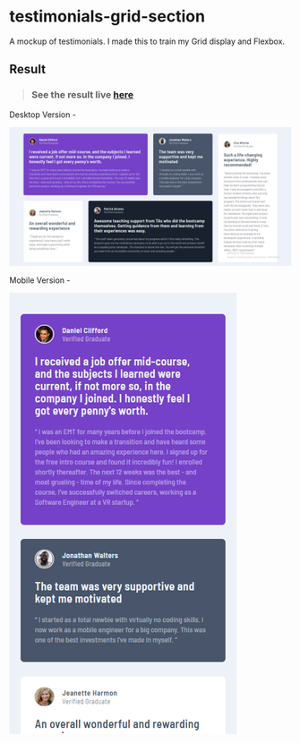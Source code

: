 # testimonials-grid-section

A mockup of testimonials. I made this to train my Grid display and Flexbox.

## Result

> ### See the result live [here](https://testimonials-grid-section-fawn.vercel.app/)

Desktop Version -

[![vercel.com](./public/assets/github-image-desktop.png)](https://testimonials-grid-section-fawn.vercel.app/)

Mobile Version -

[![vercel.com](./public/assets/github-image-mobile.png)](https://testimonials-grid-section-fawn.vercel.app/)
